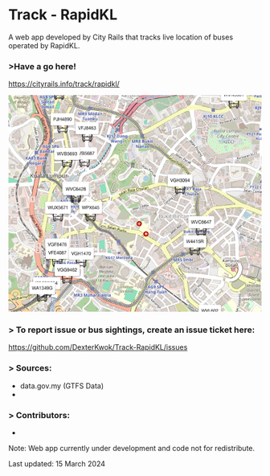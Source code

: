 # Track - RapidKL
A web app developed by City Rails that tracks live location of buses operated by RapidKL.

### >Have a go here!
https://cityrails.info/track/rapidkl/

![readme_img](https://github.com/DexterKwok/Track-RapidKL/blob/main/readme_img.png)

### > To report issue or bus sightings, create an issue ticket here:

https://github.com/DexterKwok/Track-RapidKL/issues

### > Sources:
- data.gov.my (GTFS Data)
- 

### > Contributors:
- 

Note: Web app currently under development and code not for redistribute.

Last updated: 15 March 2024
